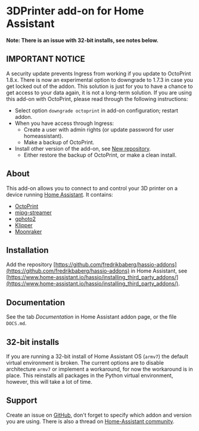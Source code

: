 # 3DPrinter add-on for Home Assistant

**Note: There is an issue with 32-bit installs, see notes below.**

## **IMPORTANT NOTICE**

A security update prevents Ingress from working if you update to OctoPrint 1.8.x. There is now an experimental option to downgrade to 1.7.3 in case you get locked out of the addon.
This solution is just for you to have a chance to get access to your data again, it is not a long-term solution.
If you are using this add-on with OctoPrint, please read through the following instructions:
* Select option `downgrade octoprint` in add-on configuration; restart addon.
* When you have access through Ingress:
    * Create a user with admin rights (or update password for user homeassistant).
    * Make a backup of OctoPrint.
* Install other version of the add-on, see [New repository](https://github.com/fredrikbaberg/3dprinter-addons).
    * Either restore the backup of OctoPrint, or make a clean install.

## About

This add-on allows you to connect to and control your 3D printer on a device running [Home Assistant](https://home-assistant.io/).
It contains:
- [OctoPrint](https://octoprint.org)
- [mjpg-streamer](https://github.com/jacksonliam/mjpg-streamer)
- [gphoto2](http://gphoto.org/)
- [Klipper](https://www.klipper3d.org/)
- [Moonraker](https://moonraker.readthedocs.io/)

## Installation

Add the repository [https://github.com/fredrikbaberg/hassio-addons](https://github.com/fredrikbaberg/hassio-addons) in Home Assistant, see [https://www.home-assistant.io/hassio/installing_third_party_addons/](https://www.home-assistant.io/hassio/installing_third_party_addons/).

## Documentation

See the tab _Documentation_ in Home Assistant addon page, or the file `DOCS.md`.

## 32-bit installs

If you are running a 32-bit install of Home Assistant OS (`armv7`) the default virtual environment is broken. The current options are to disable architecture `armv7` or implement a workaround, for now the workaround is in place. This reinstalls all packages in the Python virtual environment, however, this will take a lot of time.

## Support

Create an issue on [GitHub](https://github.com/fredrikbaberg/hassio-addons), don't forget to specify which addon and version you are using.
There is also a thread on [Home-Assistant community](https://community.home-assistant.io/t/repository-octoprint-wip/22883).
